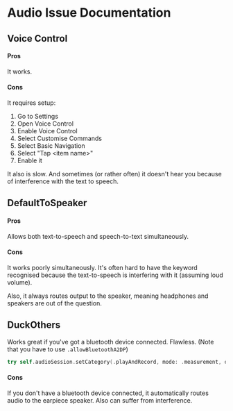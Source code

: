 # Audio Issue Documentation

## Voice Control

#### Pros

It works.

#### Cons

It requires setup:

1. Go to Settings
2. Open Voice Control
3. Enable Voice Control
4. Select Customise Commands
5. Select Basic Navigation
6. Select "Tap \<item name>"
7. Enable it

It also is slow. And sometimes (or rather often) it doesn't hear you because of interference with the text to speech.

## DefaultToSpeaker

#### Pros

Allows both text-to-speech and speech-to-text simultaneously.

#### Cons

It works poorly simultaneously. It's often hard to have the keyword recognised because the text-to-speech is interfering with it (assuming loud volume).

Also, it always routes output to the speaker, meaning headphones and speakers are out of the question.

## DuckOthers

Works great if you've got a bluetooth device connected. Flawless. (Note that you have to use `.allowBluetoothA2DP`)

```swift
try self.audioSession.setCategory(.playAndRecord, mode: .measurement, options: [.duckOthers, .allowBluetoothA2DP])
```

#### Cons

If you don't have a bluetooth device connected, it automatically routes audio to the earpiece speaker. Also can suffer from interference.